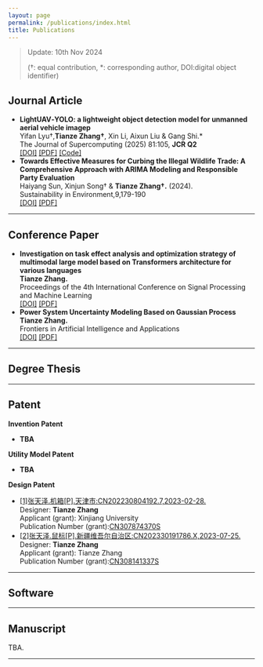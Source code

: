 ```yaml
---
layout: page
permalink: /publications/index.html
title: Publications
---
```


> Update: 10th Nov 2024 
>
> (†: equal contribution, *: corresponding author, DOI:digital object identifier)

## Journal Article

- **LightUAV‑YOLO: a lightweight object detection model for unmanned aerial vehicle imagep**
  <br> Yifan Lyu†,**Tianze Zhang†**, Xin Li, Aixun Liu & Gang Shi.* 
  <br> The Journal of Supercomputing (2025) 81:105, **JCR Q2**
  <br> [[DOI]](https://doi.org/10.1007/s11227-024-06611-x) [[PDF]](https://zhangtianze.com/mypublications/Thesis/d839d354-d0da-4924-98d2-aa8caa97e9ce.pdf) [[Code]]()
  <!-- <br> DOI:[10.1007/s11227-024-06611-x](https://link.springer.com/article/10.1007/s11227-024-06611-x) -->
- **Towards Effective Measures for Curbing the Illegal Wildlife Trade: A Comprehensive Approach with ARIMA Modeling and Responsible Party Evaluation**
  <br> Haiyang Sun, Xinjun Song† & **Tianze Zhang†.** (2024).
  <br> Sustainability in Environment,9,179-190
  <br> [[DOI]](https://doi.org/10.22158/se.v9n2p28) [[PDF]](https://zhangtianze.com/mypublications/Thesis/36336-323623-2-PB.pdf)
  <!-- <br> DOI:[10.22158/se.v9n2p28](http://www.scholink.org/ojs/index.php/se/article/view/36336) -->

---

## Conference Paper

- **Investigation on task effect analysis and optimization strategy of multimodal large model based on Transformers architecture for various languages**
  <br> **Tianze Zhang.**
  <br> Proceedings of the 4th International Conference on Signal Processing and Machine Learning
  <!-- <br> Chicago, United States -->
  <br> [[DOI]](https://doi.org/10.54254/2755-2721/47/20241374) [[PDF]](https://zhangtianze.com/mypublications/Thesis/10.542542755-27214720241374.pdf)
- **Power System Uncertainty Modeling Based on Gaussian Process**
  <br> **Tianze Zhang.**
  <br> Frontiers in Artificial Intelligence and Applications
  <!-- <br> Hangzhou,China -->
  <br> [[DOI]](https://doi.org/10.3233/FAIA231436) [[PDF]](https://zhangtianze.com/mypublications/Thesis/FAIA-383-FAIA231436.pdf)
---

## Degree Thesis

---

## Patent

**Invention Patent**
- **TBA**

**Utility Model Patent**
- **TBA**

**Design Patent**
- [[1]张天泽.机箱[P].天津市:CN202230804192.7,2023-02-28.](https://zhangtianze.com/mypublications/Patent/CN202230804192.pdf)<br>Designer: **Tianze Zhang**<br>Applicant (grant): Xinjiang University<br>Publication Number (grant):[CN307874370S](https://zhangtianze.com/mypublications/Patent/CN202230804192.pdf)<br>
- [[2]张天泽.鼠标[P].新疆维吾尔自治区:CN202330191786.X,2023-07-25.](https://zhangtianze.com/mypublications/Patent/CN202330191786.pdf)<br>Designer: **Tianze Zhang**<br>Applicant (grant): Tianze Zhang<br>Publication Number (grant):[CN308141337S](https://zhangtianze.com/mypublications/Patent/CN202330191786.pdf)<br>

---

## Software

---

## Manuscript

TBA.
<br>

---
